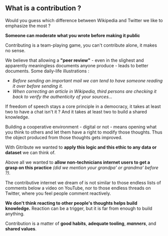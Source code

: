 ## What is a contribution ?

<!-- 🚧  &nbsp; `Work in progress...` -->

Would you guess which difference between Wikipedia and Twitter we like to emphasize the most ?

**Someone can moderate what you wrote before making it public**

Contributing is a team-playing game, you can't contribute alone, it makes no sense.

We believe that allowing a **"peer review"** - even in the slighest and apparently meaningless documents anyone produce - leads to better documents. Some daily-life illustrations :

- _Before sending an important mail we can tend to have someone reading it over before sending it._
- _When correcting an article in Wikipedia, third persons are checking it back to verify the authenticity of your sources..._

If freedom of speech stays a core principle in a democracy, it takes at least two to have a chat isn't it ? And it takes at least two to build a shared knowledge.

Building a cooperative environment - digital or not - means opening what you think to others and let them have a right to modify those thoughts. Thus the object produced from those thoughts gets improved.

With Gitribute we wanted to **apply this logic and this ethic to any data or dataset** we can think of.

Above all we wanted to **allow non-technicians internet users to get a grasp on this practice** _(did we mention your grandpa' or grandma' before ?)_.

The contributive internet we dream of is not similar to those endless lists of comments below a video on YouTube, nor to those endless threads on Twitter, where you feel people comment reactively.

**We don't think reacting to other people's thoughts helps build knowledge.** Reaction can be a trigger, but it is far from enough to build anything.

Contribution is a matter of **good habits**, **adequate tooling**, **_manners_**, and **shared values**.
